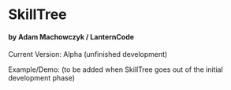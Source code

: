 # SkillTree

#### by Adam Machowczyk / LanternCode

Current Version: Alpha (unfinished development)

Example/Demo: (to be added when SkillTree goes out of the initial development phase)

